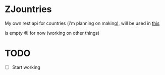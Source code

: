 # ZJountries
My own rest api for countries (i'm planning on making), will be used in [this](https://github.com/Zilezia/world-places/)

is empty 😝 for now (working on other things)
# TODO
- [ ] Start working
